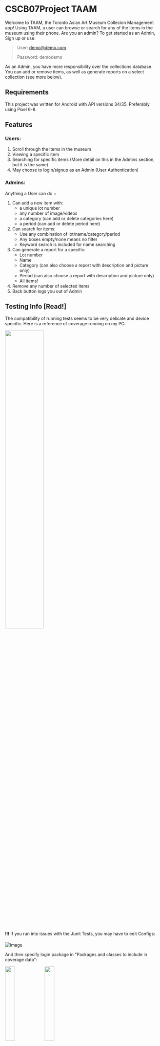 # CSCB07Project TAAM
Welcome to TAAM, the Toronto Asian Art Museum Collecion Management app! Using TAAM, a user can browse or search for any of the items in the museum using their phone. 
Are you an admin? 
To get started as an Admin, Sign up or use:
> User: demo@demo.com
> 
> Password: demodemo

As an Admin, you have more responsibility over the collections database. You can add or remove items, as well as generate reports on a select collection (see more below).

## Requirements
This project was written for Android with API versions 34/35. Preferably using Pixel 6-8.

## Features
### Users:
1. Scroll through the items in the museum
2. Viewing a specific item
3. Searching for specific items (More detail on this in the Admins section, but it is the same)
4. May choose to login/signup as an Admin (User Authentication)

### Admins:
Anything a User can do +
1. Can add a new item with:
   - a unique lot number
   - any number of image/videos
   - a category (can add or delete categories here)
   - a period (can add or delete period here)
2. Can search for items:
   - Use any combination of lot/name/category/period
   - Any boxes empty/none means no filter
   - Keyword search is included for name searching
3. Can generate a report for a specific:
   - Lot number
   - Name
   - Category (can also choose a report with description and picture only)
   - Period (can also choose a report with description and picture only)
   - All items!
5. Remove any number of selected items
6. Back button logs you out of Admin

## Testing Info [Read!]
The compatibility of running tests seems to be very delicate and  device specific.
Here is a reference of coverage running on my PC: 

<img src="https://github.com/user-attachments/assets/f3a06e96-ef62-46e3-af19-24b6fb792552" height="50%">

❗❗❗ If you run into issues with the Junit Tests, you may have to edit Configs:

![image](https://github.com/user-attachments/assets/a2c3d6dd-ee03-4505-807b-b23d1b200b38)

And then specify login package in "Packages and classes to include in coverage data":

<img src="https://github.com/user-attachments/assets/38c2b2f5-d0af-49d6-b2b9-53fde56a2955" width="25%">
<img src="https://github.com/user-attachments/assets/76a75caa-6451-47b8-9291-b707fd5a2e36" width="25%">



And try Cleaning & Rebuilding the project.

## Team Members
